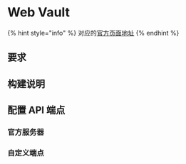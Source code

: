 # Web Vault

{% hint style="info" %}
对应的[官方页面地址](https://contributing.bitwarden.com/clients/web-vault/)
{% endhint %}

## 要求 <a href="#requirements" id="requirements"></a>

## 构建说明 <a href="#build-instructions" id="build-instructions"></a>

## 配置 API 端点 <a href="#configuring-api-endpoints" id="configuring-api-endpoints"></a>

### 官方服务器 <a href="#official-server" id="official-server"></a>

### 自定义端点 <a href="#custom-endpoints" id="custom-endpoints"></a>
